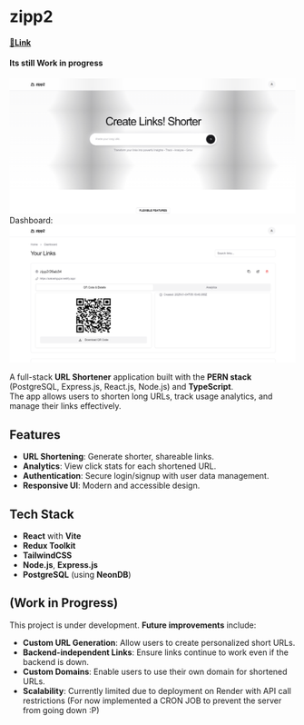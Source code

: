 # zipp2

#### [🔗Link](https://zipp2.vercel.app/)

#### Its still Work in progress

![hero](./frontend/src/assets/heroSS.png)  
Dashboard:  
![dashboard](./frontend/src/assets/dashboardSS.png)

A full-stack **URL Shortener** application built with the **PERN stack** (PostgreSQL, Express.js, React.js, Node.js) and **TypeScript**.  
The app allows users to shorten long URLs, track usage analytics, and manage their links effectively.

## Features

- **URL Shortening**: Generate shorter, shareable links.
- **Analytics**: View click stats for each shortened URL.
- **Authentication**: Secure login/signup with user data management.
- **Responsive UI**: Modern and accessible design.

## Tech Stack

- **React** with **Vite**
- **Redux Toolkit**
- **TailwindCSS**
- **Node.js**, **Express.js**
- **PostgreSQL** (using **NeonDB**)

## (Work in Progress)

This project is under development. **Future improvements** include:

- **Custom URL Generation**: Allow users to create personalized short URLs.
- **Backend-independent Links**: Ensure links continue to work even if the backend is down.
- **Custom Domains**: Enable users to use their own domain for shortened URLs.
- **Scalability**: Currently limited due to deployment on Render with API call restrictions (For now implemented a CRON JOB to prevent the server from going down :P)
